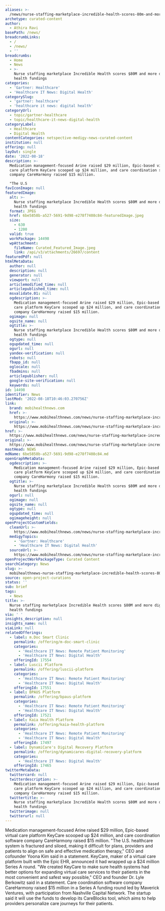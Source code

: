 ```yaml
---
aliases: >-
  /news/nurse-staffing-marketplace-incredible-health-scores-80m-and-more-digital-health-fundings
archetype: curated-content
author:
  - Athira Ravi
basePath: /news/
breadcrumbLinks:
  - /
  - /news/
  - ''
breadcrumbs:
  - Home
  - News
  - >-
    Nurse staffing marketplace Incredible Health scores $80M and more digital
    health fundings
categories:
  - 'Gartner: Healthcare'
  - 'Healthcare IT News: Digital Health'
categorySlug:
  - 'gartner: healthcare'
  - 'healthcare it news: digital health'
categoryUrl:
  - topic/gartner-healthcare
  - topic/healthcare-it-news-digital-health
categoryLabel:
  - Healthcare
  - Digital Health
contentCategories: netspective-medigy-news-curated-content
institution: null
offering: null
layOut: single
date: '2022-08-18'
description: >-
  Medication management-focused Arine raised $29 million, Epic-based virtual
  care platform KeyCare scooped up $24 million, and care coordination software
  company CareHarmony raised $15 million.

  "The U.S
favIconImage: null
featuredImage:
  alt: >-
    Nurse staffing marketplace Incredible Health scores $80M and more digital
    health fundings
  format: JPEG
  href: 6be5858b-a527-5691-9d98-e278f7408c84-featuredImage.jpeg
  size:
    - 630
    - 1200
  valid: true
  workPackage: 14498
  wpAttachment:
    fileName: Curated_Featured_Image.jpeg
    link: /api/v3/attachments/26697/content
featuredPdf: null
htmlMetaData:
  author: null
  description: null
  generator: null
  viewport: null
  articlemodified_time: null
  articlepublished_time: null
  msvalidate.01: null
  ogdescription: >-
    Medication management-focused Arine raised $29 million, Epic-based virtual
    care platform KeyCare scooped up $24 million, and care coordination software
    company CareHarmony raised $15 million.
  ogimage: null
  ogsite_name: null
  ogtitle: >-
    Nurse staffing marketplace Incredible Health scores $80M and more digital
    health fundings
  ogtype: null
  ogupdated_time: null
  ogurl: null
  yandex-verification: null
  robots: null
  fbapp_id: null
  oglocale: null
  fbadmins: null
  articlepublisher: null
  google-site-verification: null
  keywords: null
id: 14498
identifier: News
lastMod: '2022-08-18T10:46:03.270756Z'
link:
  brand: mobihealthnews.com
  href: >-
    https://www.mobihealthnews.com/news/nurse-staffing-marketplace-incredible-health-scores-80m-and-more-digital-health-fundings
  original: >-
    https://www.mobihealthnews.com/news/nurse-staffing-marketplace-incredible-health-scores-80m-and-more-digital-health-fundings
href: >-
  https://www.mobihealthnews.com/news/nurse-staffing-marketplace-incredible-health-scores-80m-and-more-digital-health-fundings
original: >-
  https://www.mobihealthnews.com/news/nurse-staffing-marketplace-incredible-health-scores-80m-and-more-digital-health-fundings
mastHead: NEWS
mdName: 6be5858b-a527-5691-9d98-e278f7408c84.md
openGraphMetaData:
  ogdescription: >-
    Medication management-focused Arine raised $29 million, Epic-based virtual
    care platform KeyCare scooped up $24 million, and care coordination software
    company CareHarmony raised $15 million.
  ogtitle: >-
    Nurse staffing marketplace Incredible Health scores $80M and more digital
    health fundings
  ogurl: null
  ogimage: null
  ogsite_name: null
  ogtype: null
  ogupdated_time: null
  ogimageheight: null
openProjectCustomFields:
  cleanUrl: >-
    https://www.mobihealthnews.com/news/nurse-staffing-marketplace-incredible-health-scores-80m-and-more-digital-health-fundings
  medigyTopics:
    - 'Gartner: Healthcare'
    - 'Healthcare IT News: Digital Health'
  sourceUrl: >-
    https://www.mobihealthnews.com/news/nurse-staffing-marketplace-incredible-health-scores-80m-and-more-digital-health-fundings
openProjectWorkPackageType: Curated Content
searchCategory: News
slug: >-
  mobihealthnews-nurse-staffing-marketplace-incredible-health-scores-80m-and-more-digital-health-fundings
source: open-project-curations
status: ''
sub: brief
tags:
  - News
title: >-
  Nurse staffing marketplace Incredible Health scores $80M and more digital
  health fundings
via: ' '
insights_description: null
insights_name: null
viaLink: null
relatedOfferings:
  - label: m.Doc Smart Clinic
    permalink: /offering/m-doc-smart-clinic
    categories:
      - 'Healthcare IT News: Remote Patient Monitoring'
      - 'Healthcare IT News: Digital Health'
    offeringId: 17554
  - label: Luscii Platform
    permalink: /offering/luscii-platform
    categories:
      - 'Healthcare IT News: Remote Patient Monitoring'
      - 'Healthcare IT News: Digital Health'
    offeringId: 17551
  - label: BPAUS Platform
    permalink: /offering/bpaus-platform
    categories:
      - 'Healthcare IT News: Remote Patient Monitoring'
      - 'Healthcare IT News: Digital Health'
    offeringId: 17521
  - label: Kaia Health Platform
    permalink: /offering/kaia-health-platform
    categories:
      - 'Healthcare IT News: Remote Patient Monitoring'
      - 'Healthcare IT News: Digital Health'
    offeringId: 17497
  - label: DynamiCare's Digital Recovery Platform
    permalink: /offering/dynamicares-digital-recovery-platform
    categories:
      - 'Healthcare IT News: Digital Health'
    offeringId: 17465
twitterMetaData:
  twittercard: null
  twitterdescription: >-
    Medication management-focused Arine raised $29 million, Epic-based virtual
    care platform KeyCare scooped up $24 million, and care coordination software
    company CareHarmony raised $15 million.
  twittertitle: >-
    Nurse staffing marketplace Incredible Health scores $80M and more digital
    health fundings
  twitterimage: null
  twitterurl: null
---
```

<p>Medication management-focused Arine raised $29 million, Epic-based virtual care platform KeyCare scooped up $24 million, and care coordination software company CareHarmony raised $15 million.
"The U.S. healthcare system is fractured and siloed, making it difficult for plans, providers and patients to align on safe and effective medication therapy," CEO and cofounder Yoona Kim said in a statement.
KeyCare, maker of a virtual care platform built with the Epic EHR, announced it had wrapped up a $24 million Series A round.
"We created KeyCare to make sure health systems had better options for expanding virtual care services to their patients in the most convenient and safest way possible," CEO and founder Dr. Lyle Berkowitz said in a statement. Care coordination software company CareHarmony raised $15 million in a Series A funding round led by Maverick Ventures, with participation from Nashville Capital Network.
The startup said it will use the funds to develop its CareBlocks tool, which aims to help providers personalize care journeys for their patients.</p>